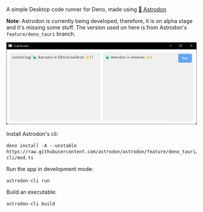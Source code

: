 A simple Desktop code runner for Deno, made using
[🦕 Astrodon](https://github.com/astrodon/astrodon/tree/feature/deno_tauri)

**Note**: Astrodon is currently being developed, therefore, it is on alpha stage and it's missing some stuff. The version used on here is from Astrodon's `feature/deno_tauri` branch.

![Screenshot](./screenshot.png)

Install Astrodon's cli:

```shell
deno install -A --unstable https://raw.githubusercontent.com/astrodon/astrodon/feature/deno_tauri/modules/astrodon-cli/mod.ts
```

Run the app in development mode:

```
astrodon-cli run
```

Build an executable:

```
astrodon-cli build
```

